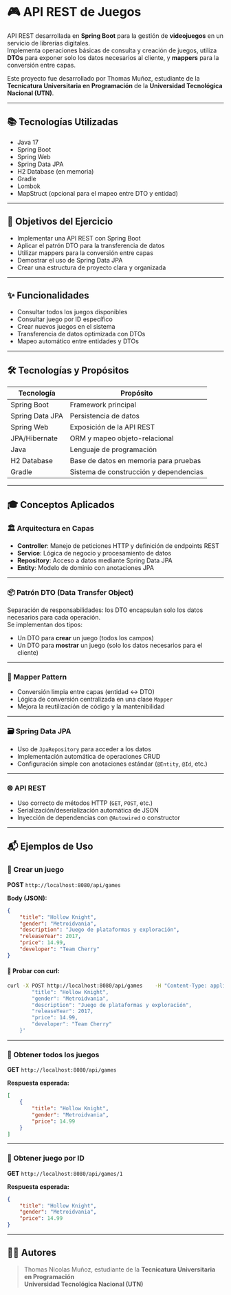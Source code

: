 # 🎮 API REST de Juegos

API REST desarrollada en **Spring Boot** para la gestión de **videojuegos** en un servicio de librerías digitales.  
Implementa operaciones básicas de consulta y creación de juegos, utiliza **DTOs** para exponer solo los datos necesarios al cliente, y **mappers** para la conversión entre capas.

Este proyecto fue desarrollado por Thomas Muñoz, estudiante de la **Tecnicatura Universitaria en Programación** de la **Universidad Tecnológica Nacional (UTN)**.

---

## 📚 Tecnologías Utilizadas

- Java 17  
- Spring Boot  
- Spring Web  
- Spring Data JPA  
- H2 Database (en memoria)  
- Gradle  
- Lombok  
- MapStruct (opcional para el mapeo entre DTO y entidad)

---

## 🎯 Objetivos del Ejercicio

- Implementar una API REST con Spring Boot  
- Aplicar el patrón DTO para la transferencia de datos  
- Utilizar mappers para la conversión entre capas  
- Demostrar el uso de Spring Data JPA  
- Crear una estructura de proyecto clara y organizada

---

## ✨ Funcionalidades

- Consultar todos los juegos disponibles  
- Consultar juego por ID específico  
- Crear nuevos juegos en el sistema  
- Transferencia de datos optimizada con DTOs  
- Mapeo automático entre entidades y DTOs

---

## 🛠️ Tecnologías y Propósitos

| Tecnología       | Propósito                               |
|------------------|------------------------------------------|
| Spring Boot      | Framework principal                      |
| Spring Data JPA  | Persistencia de datos                    |
| Spring Web       | Exposición de la API REST               |
| JPA/Hibernate    | ORM y mapeo objeto-relacional            |
| Java             | Lenguaje de programación                 |
| H2 Database      | Base de datos en memoria para pruebas    |
| Gradle           | Sistema de construcción y dependencias   |

---

## 🎓 Conceptos Aplicados

### 🏛️ Arquitectura en Capas

- **Controller**: Manejo de peticiones HTTP y definición de endpoints REST  
- **Service**: Lógica de negocio y procesamiento de datos  
- **Repository**: Acceso a datos mediante Spring Data JPA  
- **Entity**: Modelo de dominio con anotaciones JPA  

---

### 📦 Patrón DTO (Data Transfer Object)

Separación de responsabilidades: los DTO encapsulan solo los datos necesarios para cada operación.  
Se implementan dos tipos:

- Un DTO para **crear** un juego (todos los campos)
- Un DTO para **mostrar** un juego (solo los datos necesarios para el cliente)

---

### 🔄 Mapper Pattern

- Conversión limpia entre capas (entidad ↔ DTO)  
- Lógica de conversión centralizada en una clase `Mapper`  
- Mejora la reutilización de código y la mantenibilidad  

---

### 🗃️ Spring Data JPA

- Uso de `JpaRepository` para acceder a los datos  
- Implementación automática de operaciones CRUD  
- Configuración simple con anotaciones estándar (`@Entity`, `@Id`, etc.)  

---

### 🌐 API REST

- Uso correcto de métodos HTTP (`GET`, `POST`, etc.)  
- Serialización/deserialización automática de JSON  
- Inyección de dependencias con `@Autowired` o constructor  

---

## 📬 Ejemplos de Uso

### 📌 Crear un juego  
**POST** `http://localhost:8080/api/games`

**Body (JSON):**
```json
{
	"title": "Hollow Knight",
	"gender": "Metroidvania",
	"description": "Juego de plataformas y exploración",
	"releaseYear": 2017,
	"price": 14.99,
	"developer": "Team Cherry"
}
```

#### 🧪 Probar con curl:
```bash
curl -X POST http://localhost:8080/api/games 	-H "Content-Type: application/json" 	-d '{
		"title": "Hollow Knight",
		"gender": "Metroidvania",
		"description": "Juego de plataformas y exploración",
		"releaseYear": 2017,
		"price": 14.99,
		"developer": "Team Cherry"
	}'
```

---

### 📌 Obtener todos los juegos  
**GET** `http://localhost:8080/api/games`

**Respuesta esperada:**
```json
[
	{
		"title": "Hollow Knight",
		"gender": "Metroidvania",
		"price": 14.99
	}
]
```

---

### 📌 Obtener juego por ID  
**GET** `http://localhost:8080/api/games/1`

**Respuesta esperada:**
```json
{
	"title": "Hollow Knight",
	"gender": "Metroidvania",
	"price": 14.99
}
```

---

## 👨‍💻 Autores

> Thomas Nicolas Muñoz, estudiante de la **Tecnicatura Universitaria en Programación**  
> **Universidad Tecnológica Nacional (UTN)**